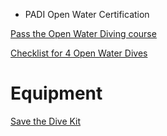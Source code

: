 * PADI Open Water Certification

[Pass the Open Water Diving course](https://www.atlasandboots.com/how-to-pass-padi-open-water-diver/)

[Checklist for 4 Open Water Dives](http://www.scubamarcos.com/PDF/PADI-Scuba-Skills-Required-over-4-Dives.pdf)

# Equipment 
[Save the Dive Kit](https://www.amazon.com/Deluxe-Diver-Tool-Repair-Kit/dp/B001RS3Q0U/ref=pd_bxgy_img_2?_encoding=UTF8&pd_rd_i=B001RS3Q0U&pd_rd_r=02daa639-7e05-11e8-af75-9fa401e10783&pd_rd_w=Fy2YA&pd_rd_wg=PUXoZ&pf_rd_i=desktop-dp-sims&pf_rd_m=ATVPDKIKX0DER&pf_rd_p=3914568618330124508&pf_rd_r=22A9X1W8TD27440DNGGG&pf_rd_s=desktop-dp-sims&pf_rd_t=40701&psc=1&refRID=22A9X1W8TD27440DNGGG&dpID=51UB9KuQDmL&preST=_SY300_QL70_&dpSrc=detail)
